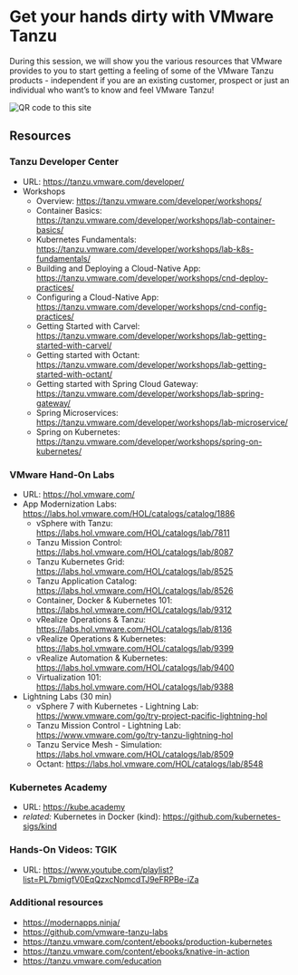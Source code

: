# Get your hands dirty with VMware Tanzu

During this session, we will show you the various resources that VMware provides to you to start getting a feeling of some of the VMware Tanzu products - independent if you are an existing customer, prospect or just an individual who want’s to know and feel VMware Tanzu!

![QR code to this site](https://github.com/bbrundert/notes/blob/master/tanzu_upclose.png)

## Resources

### Tanzu Developer Center
- URL: https://tanzu.vmware.com/developer/
- Workshops 
	- Overview: https://tanzu.vmware.com/developer/workshops/
	- Container Basics: https://tanzu.vmware.com/developer/workshops/lab-container-basics/
	- Kubernetes Fundamentals: https://tanzu.vmware.com/developer/workshops/lab-k8s-fundamentals/
	- Building and Deploying a Cloud-Native App: https://tanzu.vmware.com/developer/workshops/cnd-deploy-practices/
	- Configuring a Cloud-Native App: https://tanzu.vmware.com/developer/workshops/cnd-config-practices/
	- Getting Started with Carvel: https://tanzu.vmware.com/developer/workshops/lab-getting-started-with-carvel/
	- Getting started with Octant: https://tanzu.vmware.com/developer/workshops/lab-getting-started-with-octant/
	- Getting started with Spring Cloud Gateway: https://tanzu.vmware.com/developer/workshops/lab-spring-gateway/
	- Spring Microservices: https://tanzu.vmware.com/developer/workshops/lab-microservice/
	- Spring on Kubernetes: https://tanzu.vmware.com/developer/workshops/spring-on-kubernetes/

### VMware Hand-On Labs
- URL: https://hol.vmware.com/
- App Modernization Labs: https://labs.hol.vmware.com/HOL/catalogs/catalog/1886
	- vSphere with Tanzu: https://labs.hol.vmware.com/HOL/catalogs/lab/7811 
	- Tanzu Mission Control: https://labs.hol.vmware.com/HOL/catalogs/lab/8087
	- Tanzu Kubernetes Grid: https://labs.hol.vmware.com/HOL/catalogs/lab/8525
	- Tanzu Application Catalog: https://labs.hol.vmware.com/HOL/catalogs/lab/8526
	- Container, Docker & Kubernetes 101: https://labs.hol.vmware.com/HOL/catalogs/lab/9312 
	- vRealize Operations & Tanzu: https://labs.hol.vmware.com/HOL/catalogs/lab/8136  
	- vRealize Operations & Kubernetes: https://labs.hol.vmware.com/HOL/catalogs/lab/9399
	- vRealize Automation & Kubernetes: https://labs.hol.vmware.com/HOL/catalogs/lab/9400
	- Virtualization 101: https://labs.hol.vmware.com/HOL/catalogs/lab/9388
- Lightning Labs (30 min)
	- vSphere 7 with Kubernetes - Lightning Lab: https://www.vmware.com/go/try-project-pacific-lightning-hol
	- Tanzu Mission Control - Lightning Lab: https://www.vmware.com/go/try-tanzu-lightning-hol
	- Tanzu Service Mesh - Simulation: https://labs.hol.vmware.com/HOL/catalogs/lab/8509
	- Octant: https://labs.hol.vmware.com/HOL/catalogs/lab/8548

### Kubernetes Academy 
 - URL: https://kube.academy
 - *related:* Kubernetes in Docker (kind): https://github.com/kubernetes-sigs/kind 

### Hands-On Videos: TGIK
- URL: https://www.youtube.com/playlist?list=PL7bmigfV0EqQzxcNpmcdTJ9eFRPBe-iZa

### Additional resources
- https://modernapps.ninja/
- https://github.com/vmware-tanzu-labs
- https://tanzu.vmware.com/content/ebooks/production-kubernetes
- https://tanzu.vmware.com/content/ebooks/knative-in-action
- https://tanzu.vmware.com/education
